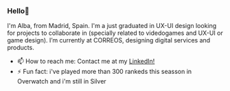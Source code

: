 ### Hello👋

<!--
**albaMoyaMarco/albaMoyaMarco** is a ✨ _special_ ✨ repository because its `README.md` (this file) appears on your GitHub profile. -->
I'm Alba, from Madrid, Spain. I'm a just graduated in UX-UI design looking for projects to collaborate in (specially related to videdogames and UX-UI or game design).
I’m currently at CORREOS, designing digital services and products. 


- 📫 How to reach me: Contact me at my <a href="https://www.linkedin.com/in/alba-moya-marco-95ba761a2/">LinkedIn!</a>
- ⚡ Fun fact: i've played more than 300 rankeds this seasson in Overwatch and i'm still in Silver

